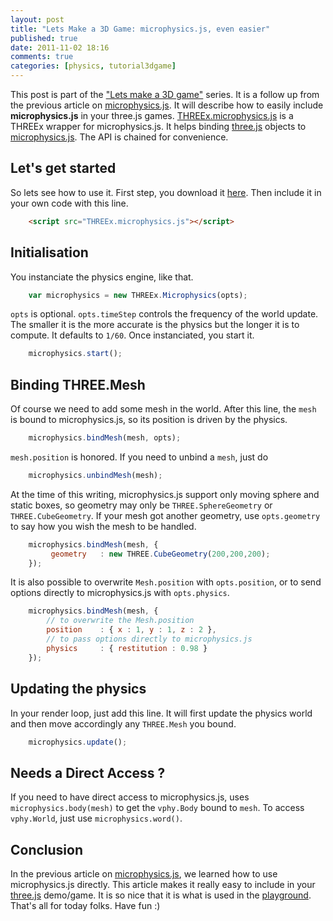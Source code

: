 ```yaml
---
layout: post
title: "Lets Make a 3D Game: microphysics.js, even easier"
published: true
date: 2011-11-02 18:16
comments: true
categories: [physics, tutorial3dgame]
---
```


This post is part of the ["Lets make a 3D game"](/blog/categories/tutorial3dgame/) series.
It is a follow up from the previous article on [microphysics.js](/blog/2011/10/17/lets-make-a-3d-game-microphysics-js/).
It will describe how to easily include **microphysics.js** in your three.js games.
[THREEx.microphysics.js](https://raw.github.com/jeromeetienne/microphysics.js/master/THREEx.microphysics.js) is a THREEx wrapper for microphysics.js.
It helps binding [three.js](https://github.com/mrdoob/three.js/) objects to [microphysics.js](/blog/2011/10/17/lets-make-a-3d-game-microphysics-js/).
The API is chained for convenience.

## Let's get started

So lets see how to use it.
First step, you download it
[here](https://raw.github.com/jeromeetienne/microphysics.js/master/THREEx.microphysics.js).
Then include it in your own code with this line.

```html
    <script src="THREEx.microphysics.js"></script>
```

<!-- more -->

## Initialisation

You instanciate the physics engine, like that.

```javascript
    var microphysics = new THREEx.Microphysics(opts);
```

```opts``` is optional.
```opts.timeStep``` controls the frequency of the world update.
The smaller it is the more accurate is the physics but the longer it is to compute.
It defaults to ```1/60```. Once instanciated, you start it.

```javascript
    microphysics.start();
```

## Binding THREE.Mesh

Of course we need to add some mesh in the world. After this line, the ```mesh```
is bound to microphysics.js, so its position is driven by the physics. 

```javascript
    microphysics.bindMesh(mesh, opts);
```

```mesh.position``` is honored.
If you need to unbind a ```mesh```, just do

```javascript
    microphysics.unbindMesh(mesh);
```

At the time of this writing, microphysics.js support only moving sphere and static
boxes, so geometry may only be ```THREE.SphereGeometry``` or ```THREE.CubeGeometry```.
If your mesh got another geometry, use ```opts.geometry``` to say how you wish the mesh
to be handled.

```javascript
    microphysics.bindMesh(mesh, {
         geometry	: new THREE.CubeGeometry(200,200,200);
    });
```

It is also possible to overwrite ```Mesh.position``` with ```opts.position```, or
to send options directly to microphysics.js with ```opts.physics```.

```javascript
    microphysics.bindMesh(mesh, {
        // to overwrite the Mesh.position
        position	: { x : 1, y : 1, z : 2 },
        // to pass options directly to microphysics.js
        physics		: { restitution	: 0.98 }
    });
```

## Updating the physics

In your render loop, just add this line. It will first update the physics world and
then move accordingly any ```THREE.Mesh``` you bound.

```javascript
    microphysics.update();	
```

## Needs a Direct Access ?

If you need to have direct access to microphysics.js, uses
```microphysics.body(mesh)``` to get the ```vphy.Body``` bound to ```mesh```.
To access ```vphy.World```, just use ```microphysics.word()```.

## Conclusion

In the previous article on [microphysics.js](/blog/2011/10/17/lets-make-a-3d-game-microphysics-js/),
we learned how to use microphysics.js directly. This article makes it really easy to include
in your [three.js](https://github.com/mrdoob/three.js/) demo/game.
It is so nice that it is what is used in the
[playground](http://jeromeetienne.github.com/microphysics.js/playground/).
That's all for today folks. Have fun :)

